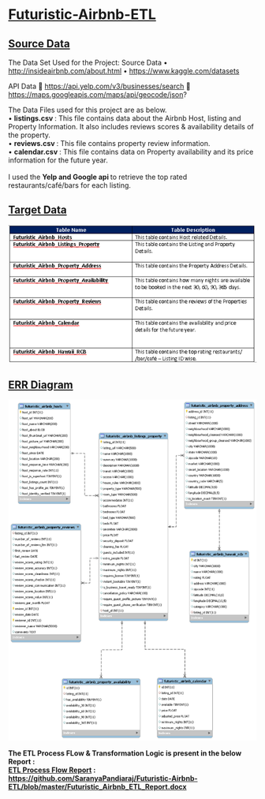 # <ins> Futuristic-Airbnb-ETL </ins>

## <ins> Source Data </ins>

The Data Set Used for the Project:
	Source Data
•	http://insideairbnb.com/about.html
•	https://www.kaggle.com/datasets

API Data 
	https://api.yelp.com/v3/businesses/search
	https://maps.googleapis.com/maps/api/geocode/json?

The Data Files used for this project are as below.<br>
•	<b>listings.csv </b> : This file contains data about the Airbnb Host, listing and Property Information. It also includes reviews scores & availability details of the property. <br>
•	<b> reviews.csv </b> : This file contains property review information. <br>
•	<b> calendar.csv </b> : This file contains data on Property availability and its price information for the future year. <br><br>
I used the <b> Yelp and Google api </b> to retrieve the top rated restaurants/café/bars for each listing.

## <ins> Target Data </ins>
![Target_Table_Details](Target_Table_Details.PNG)

## <ins> ERR Diagram </ins>
![Futuristic_Airbnb_ERR_Diagram](Futuristic_Airbnb_ERR_Diagram.png)

<b> The ETL Process FLow & Transformation Logic is present in the below Report : <br>
	<u>ETL Process Flow Report</u> : https://github.com/SaranyaPandiaraj/Futuristic-Airbnb-ETL/blob/master/Futuristic_Airbnb_ETL_Report.docx
	</b>
